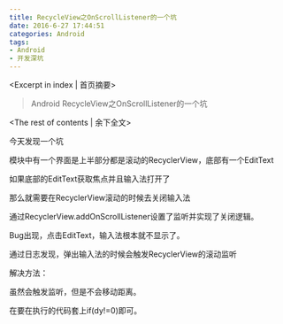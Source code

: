 ```yaml
---
title: RecycleView之OnScrollListener的一个坑
date: 2016-6-27 17:44:51
categories: Android
tags:
- Android
- 开发深坑
---
```

<Excerpt in index | 首页摘要> 
>Android RecycleView之OnScrollListener的一个坑  
>
<!-- more -->
<The rest of contents | 余下全文>  
  
今天发现一个坑  
  
模块中有一个界面是上半部分都是滚动的RecyclerView，底部有一个EditText  
  
如果底部的EditText获取焦点并且输入法打开了  
  
那么就需要在RecyclerView滚动的时候去关闭输入法  
  
通过RecyclerView.addOnScrollListener设置了监听并实现了关闭逻辑。  
  
Bug出现，点击EditText，输入法根本就不显示了。  
  
通过日志发现，弹出输入法的时候会触发RecyclerView的滚动监听  
  
解决方法：  
  
虽然会触发监听，但是不会移动距离。  
  
在要在执行的代码套上if(dy!=0)即可。